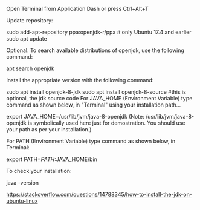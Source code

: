 Open Terminal from Application Dash or press Ctrl+Alt+T

Update repository:

sudo add-apt-repository ppa:openjdk-r/ppa  # only Ubuntu 17.4 and earlier
sudo apt update

Optional: To search available distributions of openjdk, use the following command:

apt search openjdk

Install the appropriate version with the following command:

sudo apt install openjdk-8-jdk
sudo apt install openjdk-8-source #this is optional, the jdk source code
For JAVA_HOME (Environment Variable) type command as shown below, in "Terminal" using your installation path...

export JAVA_HOME=/usr/lib/jvm/java-8-openjdk
(Note: /usr/lib/jvm/java-8-openjdk is symbolically used here just for demostration. You should use your path as per your installation.)

For PATH (Environment Variable) type command as shown below, in Terminal:

export PATH=$PATH:$JAVA_HOME/bin

To check your installation:

java -version

https://stackoverflow.com/questions/14788345/how-to-install-the-jdk-on-ubuntu-linux
